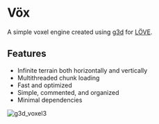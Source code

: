 # Vöx

A simple voxel engine created using [g3d](https://github.com/groverburger/g3d) for [LÖVE](https://love2d.org).

## Features

- Infinite terrain both horizontally and vertically
- Multithreaded chunk loading
- Fast and optimized
- Simple, commented, and organized
- Minimal dependencies

![g3d_voxel3](https://user-images.githubusercontent.com/19754251/146161518-7e94510f-5683-4a3c-aaa2-c39d4d23f0bd.png)

